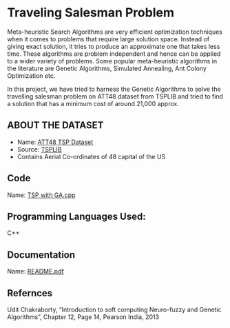 # Traveling Salesman Problem

Meta-heuristic Search Algorithms are very efficient optimization techniques when it comes to problems that require large solution space. Instead of giving exact solution, it tries to produce an approximate one that takes less time. These algorithms are problem independent and hence can be applied to a wider variety of problems. Some popular meta-heuristic algorithms in the literature are Genetic Algorithms, Simulated Annealing, Ant Colony Optimization etc. 
 
In this project, we have tried to harness the Genetic Algorithms to solve the travelling salesman problem on ATT48 dataset from TSPLIB and tried to find a solution that has a minimum cost of around 21,000 approx.

## ABOUT THE DATASET 

+ Name: [ATT48 TSP Dataset](https://github.com/ArijitRoy75/Minor-Project-BCA2020/blob/master/tspdistance.txt) 
+ Source: [TSPLIB](http://elib.zib.de/pub/mp-testdata/tsp/tsplib/tsp/att48.tsp)
+ Contains Aerial Co-ordinates of 48 capital of the US 

## Code

Name: [TSP with GA.cpp](https://github.com/ArijitRoy75/Minor-Project-BCA2020/blob/master/TSP%20with%20GA.cpp)

## Programming Languages Used:

C++

## Documentation

Name: [README.pdf](https://github.com/ArijitRoy75/Minor-Project-BCA2020/blob/master/README.pdf)

## Refernces

Udit Chakraborty, “Introduction to soft computing Neuro-fuzzy and Genetic Algorithms”, Chapter 12, Page 14, Pearson India, 2013 
